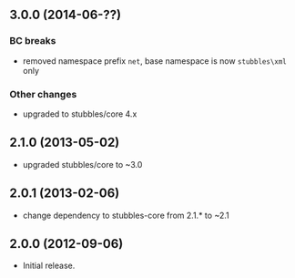 3.0.0 (2014-06-??)
------------------

### BC breaks

  * removed namespace prefix `net`, base namespace is now `stubbles\xml` only

### Other changes

  * upgraded to stubbles/core 4.x


2.1.0 (2013-05-02)
------------------

  * upgraded stubbles/core to ~3.0


2.0.1 (2013-02-06)
------------------

  * change dependency to stubbles-core from 2.1.* to ~2.1


2.0.0 (2012-09-06)
------------------

  * Initial release.
